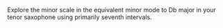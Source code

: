 Explore the minor scale in the equivalent minor mode to Db major in your tenor saxophone using primarily seventh intervals.